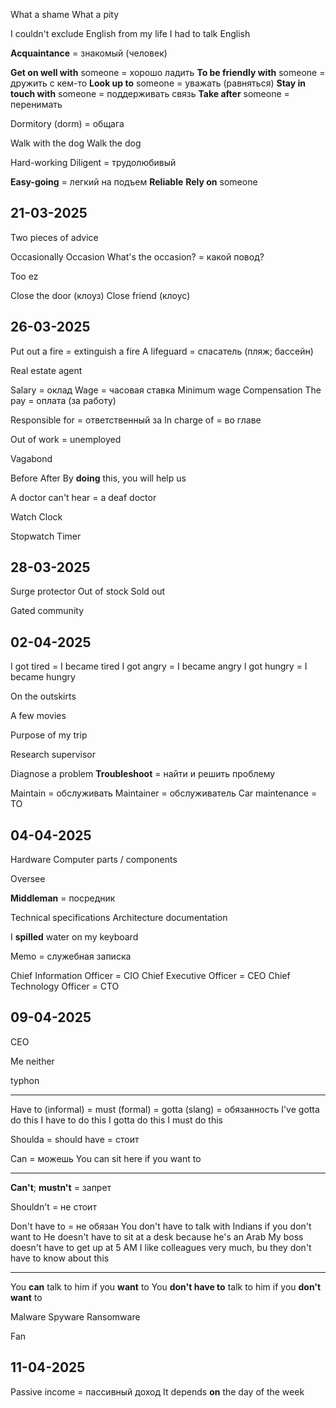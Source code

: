 
What a shame 
What a pity 

I couldn't exclude English from my life
I had to talk English 

**Acquaintance** = знакомый (человек)

**Get on well with** someone = хорошо ладить
**To be friendly with** someone = дружить с кем-то
**Look up to** someone = уважать (равняться)
**Stay in touch with** someone = поддерживать связь
**Take after** someone = перенимать

Dormitory (dorm) = общага

Walk with the dog
Walk the dog

Hard-working
Diligent = трудолюбивый

**Easy-going** = легкий на подъем
**Reliable** 
**Rely on** someone

## 21-03-2025

Two pieces of advice

Occasionally
	Occasion
		What's the occasion? = какой повод?

Too ez

Close the door (клоуз)
Close friend (клоус)

## 26-03-2025

Put out a fire = extinguish a fire
A lifeguard = спасатель (пляж; бассейн)

Real estate agent

Salary = оклад
Wage = часовая ставка
	Minimum wage
Compensation 
The pay = оплата (за работу)

Responsible for = ответственный за
In charge of = во главе

Out of work = unemployed

Vagabond

 Before
 After
 By **doing** this, you will help us

A doctor can't hear = a deaf doctor 

Watch
Clock

Stopwatch
Timer

## 28-03-2025

Surge protector
Out of stock
Sold out

Gated community

## 02-04-2025

I got tired = I became tired
I got angry = I became angry
I got hungry = I became hungry

On the outskirts

A few movies

Purpose of my trip

Research supervisor

Diagnose a problem
**Troubleshoot** = найти и решить проблему

Maintain = обслуживать
	Maintainer = обслуживатель 
Car maintenance = ТО

## 04-04-2025

Hardware 
Computer parts / components

Oversee 

**Middleman** = посредник

Technical specifications
Architecture documentation

I **spilled** water on my keyboard

Memo = служебная записка

Chief Information Officer = CIO
Chief Executive Officer = CEO
Chief Technology Officer = CTO

## 09-04-2025

CEO

Me neither

typhon 

---

Have to (informal) = must (formal) = gotta (slang) = обязанность
	I've gotta do this
	I have to do this
	I gotta do this
	I must do this

Shoulda = should have = стоит

Can = можешь
	You can sit here if you want to

---

**Can't**; **mustn't** = запрет

Shouldn't = не стоит

Don't have to = не обязан
	You don't have to talk with Indians if you don't want to
	He doesn't have to sit at a desk because he's an Arab
	My boss doesn't have to get up at 5 AM
	I like colleagues very much, bu they don't have to know about this

---

You **can** talk to him if you **want** to 
You **don't have to** talk to him if you **don't want** to

Malware
Spyware
Ransomware

Fan

## 11-04-2025

Passive income = пассивный доход
It depends **on** the day of the week